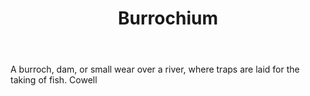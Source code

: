 ---
title: Burrochium
letter: B
permalink: "/definitions/bld-burrochium.html"
body: A burroch, dam, or small wear over a river, where traps are laid for the taking
  of fish. Cowell
published_at: '2018-07-07'
source: Black's Law Dictionary 2nd Ed (1910)
layout: post
---